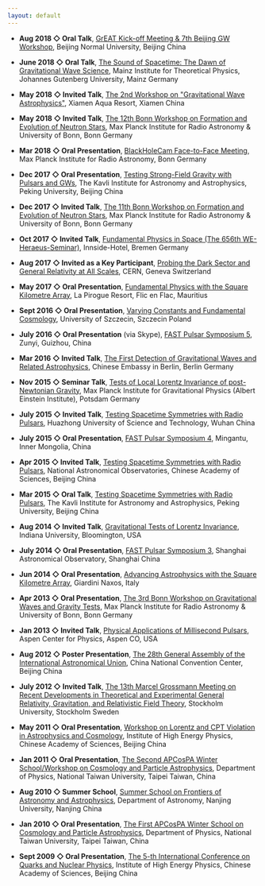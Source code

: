 ```yaml
---
layout: default
---
```



- **Aug 2018 &#9671; Oral Talk**, [GrEAT Kick-off Meeting & 7th Beijing GW
  Workshop](http://astrowww.bnu.edu.cn/meeting/GW-WB/index.html), Beijing
Normal University, Beijing China 

- **June 2018 &#9671; Oral Talk**, [The Sound of Spacetime: The Dawn of
  Gravitational Wave
Science](https://indico.mitp.uni-mainz.de/event/124/overview), Mainz Institute
for Theoretical Physics, Johannes Gutenberg University, Mainz Germany

- **May 2018 &#9671; Invited Talk**, [The 2nd Workshop on "Gravitational Wave
  Astrophysics"](http://astro.xmu.edu.cn/conference/2018GWastro/Home), Xiamen
Aqua Resort, Xiamen China

- **May 2018 &#9671; Invited Talk**, [The 12th Bonn Workshop on Formation and
  Evolution of Neutron
Stars](https://events.mpifr-bonn.mpg.de/indico/event/73/overview), Max Planck
Institute for Radio Astronomy & University of Bonn, Bonn Germany

- **Mar 2018 &#9671; Oral Presentation**, [BlackHoleCam Face-to-Face
  Meeting](https://blackholecam.org/bhc2018), Max Planck Institute for Radio
  Astronomy, Bonn Germany

- **Dec 2017 &#9671; Oral Presentation**, [Testing Strong-Field Gravity with
  Pulsars and
  GWs](http://kiaa.pku.edu.cn/colloquia/testing-strong-field-gravity-pulsars-and-gws),
  The Kavli Institute for Astronomy and Astrophysics, Peking University,
  Beijing China

- **Dec 2017 &#9671; Invited Talk**, [The 11th Bonn Workshop on Formation and
  Evolution of Neutron Stars](https://astro.uni-bonn.de/conferences/ns2017/),
  Max Planck Institute for Radio Astronomy & University of Bonn, Bonn Germany

- **Oct 2017 &#9671; Invited Talk**, [Fundamental Physics in Space (The 656th
  WE-Heraeus-Seminar)](https://www.zarm.uni-bremen.de/fps2017/), Innside-Hotel,
  Bremen Germany

- **Aug 2017 &#9671; Invited as a Key Participant**, [Probing the Dark Sector
  and General Relativity at All Scales](https://indico.cern.ch/event/614097/),
  CERN, Geneva Switzerland

- **May 2017 &#9671; Oral Presentation**, [Fundamental Physics with the Square
  Kilometre Array](http://skatelescope.ca/fundamental-physics-ska/), La Pirogue
  Resort, Flic en Flac, Mauritius

- **Sept 2016 &#9671; Oral Presentation**, [Varying Constants and Fundamental
  Cosmology](https://indico.cern.ch/event/462870/), University of Szczecin,
  Szczecin Poland

- **July 2016 &#9671; Oral Presentation** (via Skype), [FAST Pulsar Symposium
  5](http://fps2016.csp.escience.cn/), Zunyi, Guizhou, China

- **Mar 2016 &#9671; Invited Talk**, [The First Detection of Gravitational
  Waves and Related
  Astrophysics](http://www.chinanews.com/hr/2016/03-12/7794362.shtml), Chinese
  Embassy in Berlin, Berlin Germany

- **Nov 2015 &#9671; Seminar Talk**, [Tests of Local Lorentz Invariance of
  post-Newtonian
  Gravity](http://www.aei.mpg.de/1820968/Seminars_of_the_Division_2015), Max
  Planck Institute for Gravitational Physics (Albert Einstein Institute),
  Potsdam Germany

- **July 2015 &#9671; Invited Talk**, [Testing Spacetime Symmetries with Radio
  Pulsars](http://english.hust.edu.cn/), Huazhong University of Science and
  Technology, Wuhan China

- **July 2015 &#9671; Oral Presentation**, [FAST Pulsar Symposium
  4](http://fps2015.csp.escience.cn/), Mingantu, Inner Mongolia, China

- **Apr 2015 &#9671; Invited Talk**, [Testing Spacetime Symmetries with Radio
  Pulsars](http://gcosmo.bao.ac.cn/lunch2015.html), National Astronomical
  Observatories, Chinese Academy of Sciences, Beijing China

- **Mar 2015 &#9671; Oral Talk**, [Testing Spacetime Symmetries with Radio
  Pulsars](http://kiaa.pku.edu.cn/lunchtalks/2015janmon), The Kavli Institute
  for Astronomy and Astrophysics, Peking University, Beijing China

- **Aug 2014 &#9671; Invited Talk**, [Gravitational Tests of Lorentz
  Invariance](http://www.indiana.edu/~lorentz/lvgr14/), Indiana University,
  Bloomington, USA

- **July 2014 &#9671; Oral Presentation**, [FAST Pulsar Symposium
  3](http://fps2014.csp.escience.cn/), Shanghai Astronomical Observatory,
  Shanghai China

- **Jun 2014 &#9671; Oral Presentation**, [Advancing Astrophysics with the
  Square Kilometre Array](https://pos.sissa.it/215/), Giardini Naxos, Italy

- **Apr 2013 &#9671; Oral Presentation**, [The 3rd Bonn Workshop on
  Gravitational Waves and Gravity
  Tests](https://astro.uni-bonn.de/~tauris/NS2013/index.html), Max Planck
  Institute for Radio Astronomy & University of Bonn, Bonn Germany

- **Jan 2013 &#9671; Invited Talk**, [Physical Applications of Millisecond
  Pulsars](http://aspen13.phys.wvu.edu/), Aspen Center for Physics, Aspen CO,
  USA

- **Aug 2012 &#9671; Poster Presentation**, [The 28th General Assembly of the
  International Astronomical Union](http://www.pulsarastronomy.net/IAUS291/),
  China National Convention Center, Beijing China

- **July 2012 &#9671; Invited Talk**, [The 13th Marcel Grossmann Meeting on
  Recent Developments in Theoretical and Experimental General Relativity,
  Gravitation, and Relativistic Field Theory](http://www.icra.it/mg/mg13/),
  Stockholm University, Stockholm Sweden

- **May 2011 &#9671; Oral Presentation**, [Workshop on Lorentz and CPT
  Violation in Astrophysics and
  Cosmology](http://tpcsf.ihep.ac.cn/Astrophysics%20workshop.html), Institute
  of High Energy Physics, Chinese Academy of Sciences, Beijing China


- **Jan 2011 &#9671; Oral Presentation**, [The Second APCosPA Winter
  School/Workshop on Cosmology and Particle
  Astrophysics](http://www.cospa.ntu.edu.tw/2011winterschool/), Department of
  Physics, National Taiwan University, Taipei Taiwan, China

- **Aug 2010 &#9671; Summer School**, [Summer School on Frontiers of Astronomy
  and Astrophysics](http://astronomy.nju.edu.cn/summer/summer/huan_ying.html),
  Department of Astronomy, Nanjing University, Nanjing China

- **Jan 2010 &#9671; Oral Presentation**, [The First APCosPA Winter School on
  Cosmology and Particle
  Astrophysics](http://www.cospa.ntu.edu.tw/winterschool/), Department of
  Physics, National Taiwan University, Taipei Taiwan, China

- **Sept 2009 &#9671; Oral Presentation**, [The 5-th International Conference
  on Quarks and Nuclear Physics](http://tpcsf.ihep.ac.cn/QNP09/), Institute of
  High Energy Physics, Chinese Academy of Sciences, Beijing China
